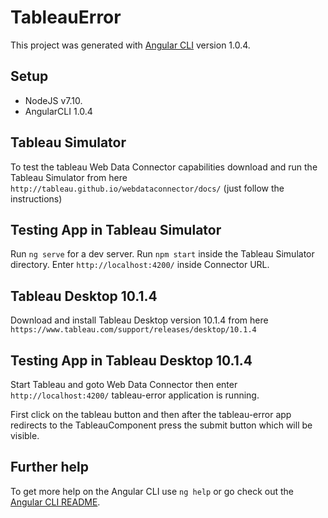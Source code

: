 # TableauError

This project was generated with [Angular CLI](https://github.com/angular/angular-cli) version 1.0.4.

## Setup

- NodeJS v7.10.
- AngularCLI 1.0.4

## Tableau Simulator

To test the tableau Web Data Connector capabilities download and run the Tableau Simulator from here `http://tableau.github.io/webdataconnector/docs/`
(just follow the instructions)

## Testing App in Tableau Simulator

Run `ng serve` for a dev server. Run `npm start` inside the Tableau Simulator directory. Enter `http://localhost:4200/` inside Connector URL.

## Tableau Desktop 10.1.4

Download and install Tableau Desktop version 10.1.4 from here
`https://www.tableau.com/support/releases/desktop/10.1.4`

## Testing App in Tableau Desktop 10.1.4

Start Tableau and goto Web Data Connector then enter `http://localhost:4200/` tableau-error application is running.

First click on the tableau button and then after the tableau-error app redirects to the TableauComponent press the submit button which will be visible.

## Further help

To get more help on the Angular CLI use `ng help` or go check out the [Angular CLI README](https://github.com/angular/angular-cli/blob/master/README.md).
